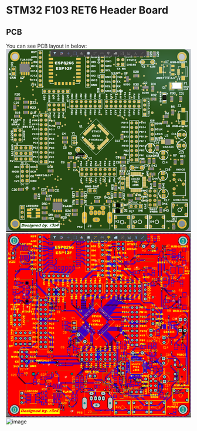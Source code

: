 # STM32 F103 RET6 Header Board

## PCB
You can see PCB layout in below:
![image](Images/1.png)
![image](Images/2.png)
![image](Images/3.png)
